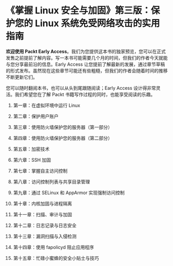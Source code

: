 # 《掌握 Linux 安全与加固》第三版：保护您的 Linux 系统免受网络攻击的实用指南

**欢迎使用 Packt Early Access**。我们为您提供这本书的独家预览，您可以在正式发售之前提前了解内容。写一本书可能需要几个月的时间，但我们的作者今天就能与您分享最前沿的信息。Early Access 让您提前了解最新的发展，通过章节草稿的形式发布。虽然现在这些章节可能还有些粗糙，但我们的作者会随着时间的推移不断更新它们。

您可以随时翻阅本书，也可以从头到尾跟随阅读；Early Access 设计得非常灵活。我们希望您在了解 Packt 书籍写作过程的同时，也能享受阅读的乐趣。

1.  第一章：在虚拟环境中运行 Linux

1.  第二章：保护用户账户

1.  第三章：使用防火墙保护您的服务器（第一部分）

1.  第四章：使用防火墙保护您的服务器（第二部分）

1.  第五章：加密技术

1.  第六章：SSH 加固

1.  第七章：掌握自主访问控制

1.  第八章：访问控制列表与共享目录管理

1.  第九章：通过 SELinux 和 AppArmor 实现强制访问控制

1.  第十章：内核加固与进程隔离

1.  第十一章：扫描、审计与加固

1.  第十二章：日志记录与日志安全

1.  第十三章：漏洞扫描与入侵检测

1.  第十四章：使用 fapolicyd 阻止应用程序

1.  第十五章：忙碌小蜜蜂的安全小贴士与技巧
